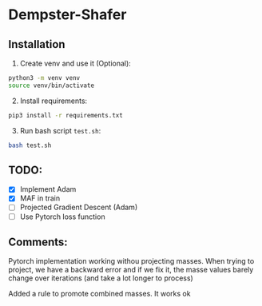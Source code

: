# Dempster-Shafer

## Installation
1. Create venv and use it (Optional):
```bash
python3 -m venv venv
source venv/bin/activate
```
2. Install requirements:
```bash
pip3 install -r requirements.txt
```
3. Run bash script `test.sh`:
```bash
bash test.sh
```

## TODO:
- [x] Implement Adam
- [x] MAF in train
- [ ] Projected Gradient Descent (Adam)
- [ ] Use Pytorch loss function

## Comments:
Pytorch implementation working withou projecting masses. When trying to project, we have a backward error and if we fix it, the masse values barely change over iterations (and take a lot longer to process)

Added a rule to promote combined masses. It works ok
